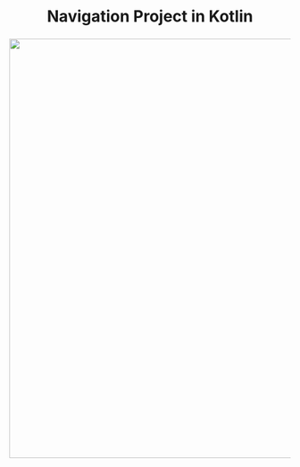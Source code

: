 <h1 align="center">Navigation Project in Kotlin</h1>

###

<div align="center">
  <img height="750" src="https://cdn.discordapp.com/attachments/914572071114264659/1156681384388206763/gif_app3.gif?ex=6515dafc&is=6514897c&hm=9cfd18f6fb4a5d73092bd5d30efb52826271a2599e079c85b818eb55b7e41677&"  />
</div>

###

